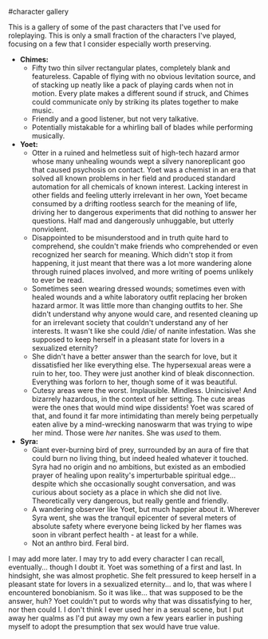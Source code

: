 #character gallery 

This is a gallery of some of the past characters that I've used for roleplaying.  This is only a small fraction of the characters I've played, focusing on a few that I consider especially worth preserving.

* **Chimes:**
  * Fifty two thin silver rectangular plates, completely blank and featureless.  Capable of flying with no obvious levitation source, and of stacking up neatly like a pack of playing cards when not in motion.  Every plate makes a different sound if struck, and Chimes could communicate only by striking its plates together to make music.
  * Friendly and a good listener, but not very talkative.
  * Potentially mistakable for a whirling ball of blades while performing musically.
* **Yoet:**
  * Otter in a ruined and helmetless suit of high-tech hazard armor whose many unhealing wounds wept a silvery nanoreplicant goo that caused psychosis on contact.  Yoet was a chemist in an era that solved all known problems in her field and produced standard automation for all chemicals of known interest.  Lacking interest in other fields and feeling utterly irrelevant in her own, Yoet became consumed by a drifting rootless search for the meaning of life, driving her to dangerous experiments that did nothing to answer her questions.  Half mad and dangerously unhuggable, but utterly nonviolent.
  * Disappointed to be misunderstood and in truth quite hard to comprehend, she couldn't make friends who comprehended or even recognized her search for meaning.  Which didn't stop it from happening, it just meant that there was a lot more wandering alone through ruined places involved, and more writing of poems unlikely to ever be read.
  * Sometimes seen wearing dressed wounds; sometimes even with healed wounds and a white laboratory outfit replacing her broken hazard armor.  It was little more than changing outfits to her.  She didn't understand why anyone would care, and resented cleaning up for an irrelevant society that couldn't understand any of her interests.  It wasn't like she could /die/ of nanite infestation.  Was she supposed to keep herself in a pleasant state for lovers in a sexualized eternity?
  * She didn't have a better answer than the search for love, but it dissatisfied her like everything else.  The hypersexual areas were a ruin to her, too.  They were just another kind of bleak disconnection.  Everything was forlorn to her, though some of it was beautiful.
  * Cutesy areas were the worst.  Implausible.  Mindless.  Unincisive!  And bizarrely hazardous, in the context of her setting.  The cute areas were the ones that would mind wipe dissidents!  Yoet was scared of that, and found it far more intimidating than merely being perpetually eaten alive by a mind-wrecking nanoswarm that was trying to wipe her mind.  Those were *her* nanites.  She was *used* to them.
* **Syra:**
  * Giant ever-burning bird of prey, surrounded by an aura of fire that could burn no living thing, but indeed healed whatever it touched.  Syra had no origin and no ambitions, but existed as an embodied prayer of healing upon reality's imperturbable spiritual edge... despite which she occasionally sought conversation, and was curious about society as a place in which she did not live.  Theoretically very dangerous, but really gentle and friendly.
  * A wandering observer like Yoet, but much happier about it.  Wherever Syra went, she was the tranquil epicenter of several meters of absolute safety where everyone being licked by her flames was soon in vibrant perfect health - at least for a while.
  * Not an anthro bird.  Feral bird.

I may add more later.  I may try to add every character I can recall, eventually... though I doubt it.  Yoet was something of a first and last.  In hindsight, she was almost prophetic.  She felt pressured to keep herself in a pleasant state for lovers in a sexualized eternity... and lo, that was where I encountered bonobianism.  So it was like...  that was supposed to be the answer, huh?  Yoet couldn't put to words why that was dissatisfying to her, nor then could I.  I don't think I ever used her in a sexual scene, but I put away her qualms as I'd put away my own a few years earlier in pushing myself to adopt the presumption that sex would have true value.